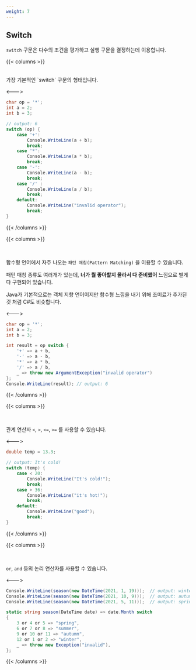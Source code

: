 ```yaml
---
weight: 7
---
```


## Switch

`switch` 구문은 다수의 조건을 평가하고 실행 구문을 결정하는데 이용합니다.

{{< columns >}}

<br/>
가장 기본적인 `switch` 구문의 형태입니다.

<--->

```csharp
char op = '*';
int a = 2;
int b = 3;

// output: 6
switch (op) {
    case '+':
        Console.WriteLine(a + b);
        break;
    case '*':
        Console.WriteLine(a * b); 
        break;
    case '-':
        Console.WriteLine(a - b);
        break;
    case '/' :
        Console.WriteLine(a / b);
        break;
    default:
        Console.WriteLine("invalid operator");
        break;
}
```

{{< /columns >}}

{{< columns >}}

<br/>

함수형 언어에서 자주 나오는 `패턴 매칭(Pattern Matching)` 을 이용할 수 있습니다.

패턴 매칭 종류도 여러개가 있는데, **너가 뭘 좋아할지 몰라서 다 준비했어** 느낌으로 별게 다 구현되어 있습니다.

Java가 기본적으로는 객체 지향 언어이지만 함수형 느낌을 내기 위해 조미료가 추가된 것 처럼 C#도 비슷합니다.

<--->

```csharp
char op = '*';
int a = 2;
int b = 3;

int result = op switch {
    '+' => a + b,
    '-' => a - b,
    '*' => a * b,
    '/' => a / b,
    _ => throw new ArgumentException("invalid operator")
};
Console.WriteLine(result); // output: 6
```

{{< /columns >}}

{{< columns >}}

<br/>

관계 연산자 `<`, `>`, `<=`, `>=` 를 사용할 수 있습니다.

<--->

```csharp
double temp = 13.3;

// output: It's cold!
switch (temp) {
    case < 20:
        Console.WriteLine("It's cold!");
        break;
    case > 36:
        Console.WriteLine("it's hot!");
        break;
    default:
        Console.WriteLine("good");
        break;
}
```

{{< /columns >}}

{{< columns >}}

<br/>

`or`, `and` 등의 논리 연산자를 사용할 수 있습니다.

<--->

```csharp
Console.WriteLine(season(new DateTime(2021, 1, 19)));  // output: winter
Console.WriteLine(season(new DateTime(2021, 10, 9)));  // output: autumn
Console.WriteLine(season(new DateTime(2021, 5, 11)));  // output: spring

static string season(DateTime date) => date.Month switch
{
    3 or 4 or 5 => "spring",
    6 or 7 or 8 => "summer",
    9 or 10 or 11 => "autumn",
    12 or 1 or 2 => "winter",
    _ => throw new Exception("invalid"),
};
```

{{< /columns >}}